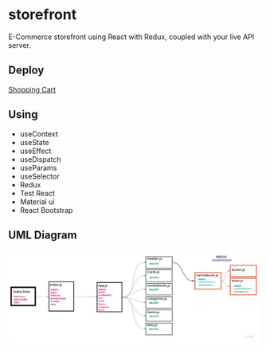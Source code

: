 # storefront
E-Commerce storefront using React with Redux, coupled with your live API server.

## **Deploy**
[Shopping Cart](https://shoping-cart-store.netlify.app/)

## **Using**
- useContext
- useState
- useEffect
- useDispatch
- useParams
- useSelector
- Redux
- Test React
- Material ui
- React Bootstrap

## **UML Diagram**
![](./asset/ShoppingCart-UML.jpg)
